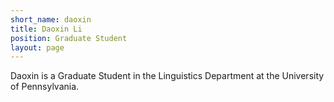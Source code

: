 ```yaml
---
short_name: daoxin
title: Daoxin Li
position: Graduate Student
layout: page
---
```


Daoxin is a Graduate Student in the Linguistics Department at the University of Pennsylvania. 
